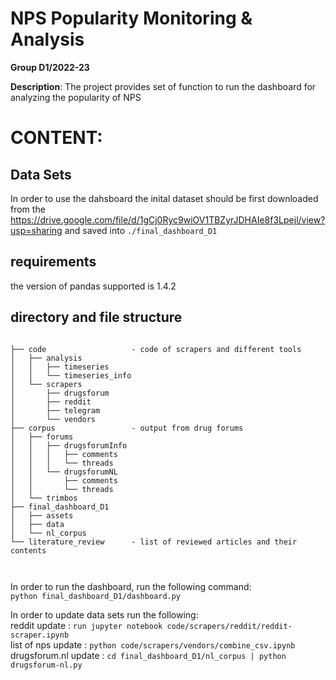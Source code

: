 # NPS Popularity Monitoring & Analysis

**Group D1/2022-23**

 **Description**:  The project provides set of function to run the dashboard for  analyzing the popularity of NPS


# CONTENT:

## Data Sets

In order to use the dahsboard the inital dataset should be first downloaded from the  
https://drive.google.com/file/d/1gCj0Ryc9wiOV1TBZyrJDHAIe8f3Lpejl/view?usp=sharing
and saved into ```./final_dashboard_D1```

## requirements
the version of pandas supported is 1.4.2


## directory and file structure

```

├── code                   - code of scrapers and different tools
│   ├── analysis
│   │   ├── timeseries
│   │   └── timeseries_info
│   └── scrapers
│       ├── drugsforum
│       ├── reddit
│       ├── telegram
│       └── vendors
├── corpus                 - output from drug forums
│   ├── forums
│   │   ├── drugsforumInfo
│   │   │   ├── comments
│   │   │   └── threads
│   │   └── drugsforumNL
│   │       ├── comments
│   │       └── threads
│   └── trimbos
├── final_dashboard_D1
│   ├── assets
│   ├── data
│   └── nl_corpus
└── literature_review      - list of reviewed articles and their contents



```
In order to run the dashboard, run the following command:  
``` python final_dashboard_D1/dashboard.py ```

In order to update data sets run the following:   
    reddit update      : ```run jupyter notebook code/scrapers/reddit/reddit-scraper.ipynb```   
    list of nps update : ```python code/scrapers/vendors/combine_csv.ipynb```  
    drugsforum.nl update  : ```cd final_dashboard_D1/nl_corpus | python drugsforum-nl.py```


